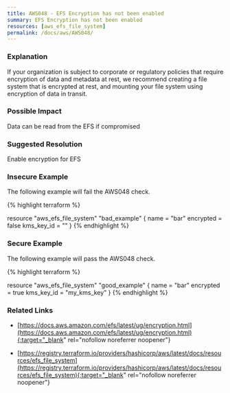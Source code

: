 ```yaml
---
title: AWS048 - EFS Encryption has not been enabled
summary: EFS Encryption has not been enabled 
resources: [aws_efs_file_system] 
permalink: /docs/aws/AWS048/
---
```

### Explanation


If your organization is subject to corporate or regulatory policies that require encryption of data and metadata at rest, we recommend creating a file system that is encrypted at rest, and mounting your file system using encryption of data in transit.



### Possible Impact
Data can be read from the EFS if compromised

### Suggested Resolution
Enable encryption for EFS


### Insecure Example

The following example will fail the AWS048 check.

{% highlight terraform %}

resource "aws_efs_file_system" "bad_example" {
  name       = "bar"
  encrypted  = false
  kms_key_id = ""
}
{% endhighlight %}



### Secure Example

The following example will pass the AWS048 check.

{% highlight terraform %}

resource "aws_efs_file_system" "good_example" {
  name       = "bar"
  encrypted  = true
  kms_key_id = "my_kms_key"
}
{% endhighlight %}



### Related Links


- [https://docs.aws.amazon.com/efs/latest/ug/encryption.html](https://docs.aws.amazon.com/efs/latest/ug/encryption.html){:target="_blank" rel="nofollow noreferrer noopener"}

- [https://registry.terraform.io/providers/hashicorp/aws/latest/docs/resources/efs_file_system](https://registry.terraform.io/providers/hashicorp/aws/latest/docs/resources/efs_file_system){:target="_blank" rel="nofollow noreferrer noopener"}


